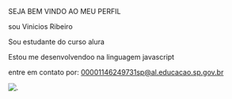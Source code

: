 SEJA BEM VINDO AO MEU PERFIL

sou Vinicios Ribeiro

Sou estudante do curso alura

Estou me desenvolvendoo na linguagem javascript

entre em contato por: 00001146249731sp@al.educacao.sp.gov.br

![.](https://media.tenor.com/Oni7WiU5JawAAAAi/sex-emoticons.gif)
